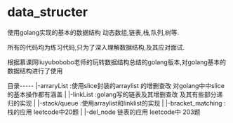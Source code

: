 # data_structer
使用golang实现的基本的数据结构
动态数组,链表,栈,队列,树等.

所有的代码均为练习代码,只为了深入理解数据结构,及其应对面试.

根据慕课网liuyubobobo老师的玩转数据结构总结的golang版本,对golang基本的数据结构进行了使用

目录-----
     |-arraryList :使用slice封装的arraylist 的增删查改 对golang中中slice的基本操作都有涵盖
     |
     |-linkList :golang写的链表及其增删查改 及其有些部分递归的实现
     | 
     |-stack/queue :使用arraylist和linklist的实现
     |
     |-bracket_matching :栈的应用 leetcode中20题
     |
     |-del_node 链表的应用 leetcode中 203题
